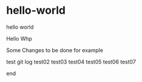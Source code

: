 # hello-world
hello world

Hello Whp

Some Changes to be done for example

test git log
test02
test03
test04
test05
test06
test07

end